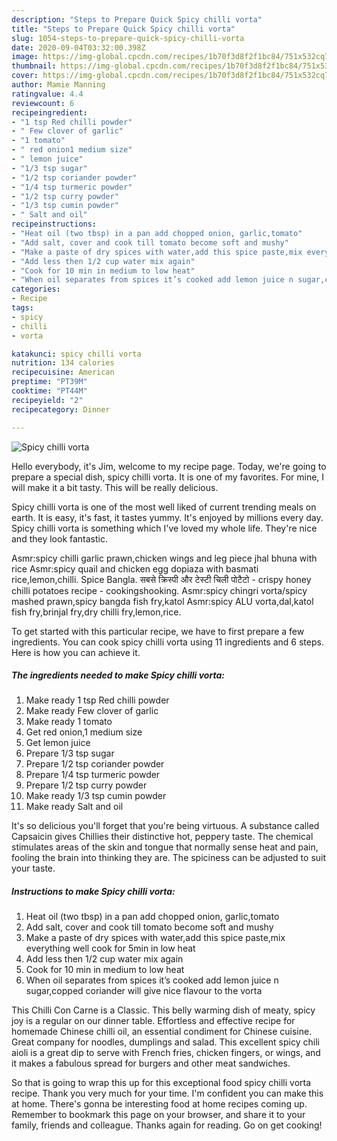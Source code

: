 ```yaml
---
description: "Steps to Prepare Quick Spicy chilli vorta"
title: "Steps to Prepare Quick Spicy chilli vorta"
slug: 1054-steps-to-prepare-quick-spicy-chilli-vorta
date: 2020-09-04T03:32:00.398Z
image: https://img-global.cpcdn.com/recipes/1b70f3d8f2f1bc84/751x532cq70/spicy-chilli-vorta-recipe-main-photo.jpg
thumbnail: https://img-global.cpcdn.com/recipes/1b70f3d8f2f1bc84/751x532cq70/spicy-chilli-vorta-recipe-main-photo.jpg
cover: https://img-global.cpcdn.com/recipes/1b70f3d8f2f1bc84/751x532cq70/spicy-chilli-vorta-recipe-main-photo.jpg
author: Mamie Manning
ratingvalue: 4.4
reviewcount: 6
recipeingredient:
- "1 tsp Red chilli powder"
- " Few clover of garlic"
- "1 tomato"
- " red onion1 medium size"
- " lemon juice"
- "1/3 tsp sugar"
- "1/2 tsp coriander powder"
- "1/4 tsp turmeric powder"
- "1/2 tsp curry powder"
- "1/3 tsp cumin powder"
- " Salt and oil"
recipeinstructions:
- "Heat oil (two tbsp) in a pan add chopped onion, garlic,tomato"
- "Add salt, cover and cook till tomato become soft and mushy"
- "Make a paste of dry spices with water,add this spice paste,mix everything well cook for 5min in low heat"
- "Add less then 1/2 cup water mix again"
- "Cook for 10 min in medium to low heat"
- "When oil separates from spices it’s cooked add lemon juice n sugar,copped coriander will give nice flavour to the vorta"
categories:
- Recipe
tags:
- spicy
- chilli
- vorta

katakunci: spicy chilli vorta 
nutrition: 134 calories
recipecuisine: American
preptime: "PT39M"
cooktime: "PT44M"
recipeyield: "2"
recipecategory: Dinner

---
```



![Spicy chilli vorta](https://img-global.cpcdn.com/recipes/1b70f3d8f2f1bc84/751x532cq70/spicy-chilli-vorta-recipe-main-photo.jpg)

Hello everybody, it's Jim, welcome to my recipe page. Today, we're going to prepare a special dish, spicy chilli vorta. It is one of my favorites. For mine, I will make it a bit tasty. This will be really delicious.

Spicy chilli vorta is one of the most well liked of current trending meals on earth. It is easy, it's fast, it tastes yummy. It's enjoyed by millions every day. Spicy chilli vorta is something which I've loved my whole life. They're nice and they look fantastic.

Asmr:spicy chilli garlic prawn,chicken wings and leg piece jhal bhuna with rice Asmr:spicy quail and chicken egg dopiaza with basmati rice,lemon,chilli. Spice Bangla. सबसे क्रिस्पी और टेस्टी चिली पोटैटो - crispy honey chilli potatoes recipe - cookingshooking. Asmr:spicy chingri vorta/spicy mashed prawn,spicy bangda fish fry,katol Asmr:spicy ALU vorta,dal,katol fish fry,brinjal fry,dry chilli fry,lemon,rice.


To get started with this particular recipe, we have to first prepare a few ingredients. You can cook spicy chilli vorta using 11 ingredients and 6 steps. Here is how you can achieve it.

<!--inarticleads1-->

##### The ingredients needed to make Spicy chilli vorta:

1. Make ready 1 tsp Red chilli powder
1. Make ready  Few clover of garlic
1. Make ready 1 tomato
1. Get  red onion,1 medium size
1. Get  lemon juice
1. Prepare 1/3 tsp sugar
1. Prepare 1/2 tsp coriander powder
1. Prepare 1/4 tsp turmeric powder
1. Prepare 1/2 tsp curry powder
1. Make ready 1/3 tsp cumin powder
1. Make ready  Salt and oil


It&#39;s so delicious you&#39;ll forget that you&#39;re being virtuous. A substance called Capsaicin gives Chillies their distinctive hot, peppery taste. The chemical stimulates areas of the skin and tongue that normally sense heat and pain, fooling the brain into thinking they are. The spiciness can be adjusted to suit your taste. 

<!--inarticleads2-->

##### Instructions to make Spicy chilli vorta:

1. Heat oil (two tbsp) in a pan add chopped onion, garlic,tomato
1. Add salt, cover and cook till tomato become soft and mushy
1. Make a paste of dry spices with water,add this spice paste,mix everything well cook for 5min in low heat
1. Add less then 1/2 cup water mix again
1. Cook for 10 min in medium to low heat
1. When oil separates from spices it’s cooked add lemon juice n sugar,copped coriander will give nice flavour to the vorta


This Chilli Con Carne is a Classic. This belly warming dish of meaty, spicy joy is a regular on our dinner table. Effortless and effective recipe for homemade Chinese chilli oil, an essential condiment for Chinese cuisine. Great company for noodles, dumplings and salad. This excellent spicy chili aioli is a great dip to serve with French fries, chicken fingers, or wings, and it makes a fabulous spread for burgers and other meat sandwiches. 

So that is going to wrap this up for this exceptional food spicy chilli vorta recipe. Thank you very much for your time. I'm confident you can make this at home. There's gonna be interesting food at home recipes coming up. Remember to bookmark this page on your browser, and share it to your family, friends and colleague. Thanks again for reading. Go on get cooking!
